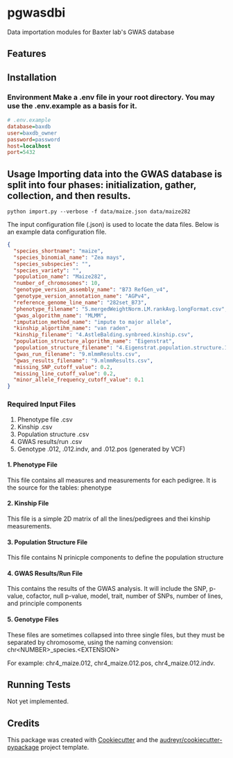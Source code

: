# pgwasdbi

Data importation modules for Baxter lab's GWAS database

## Features

## Installation

### Environment Make a .env file in your root directory. You may use the .env.example as a basis for it.

```ini
# .env.example
database=baxdb
user=baxdb_owner
password=password
host=localhost
port=5432
```

## Usage Importing data into the GWAS database is split into four phases: initialization, gather, collection, and then results.

`python import.py --verbose -f data/maize.json data/maize282`

The input configuration file (.json) is used to locate the data files. Below is an example data configuration file.

```json
{
  "species_shortname": "maize",
  "species_binomial_name": "Zea mays",
  "species_subspecies": "",
  "species_variety": "",
  "population_name": "Maize282",
  "number_of_chromosomes": 10,
  "genotype_version_assembly_name": "B73 RefGen_v4",
  "genotype_version_annotation_name": "AGPv4",
  "reference_genome_line_name": "282set_B73",
  "phenotype_filename": "5.mergedWeightNorm.LM.rankAvg.longFormat.csv",
  "gwas_algorithm_name": "MLMM",
  "imputation_method_name": "impute to major allele",
  "kinship_algortihm_name": "van raden",
  "kinship_filename": "4.AstleBalding.synbreed.kinship.csv",
  "population_structure_algorithm_name": "Eigenstrat",
  "population_structure_filename": "4.Eigenstrat.population.structure.10PCs.csv",
  "gwas_run_filename": "9.mlmmResults.csv",
  "gwas_results_filename": "9.mlmmResults.csv",
  "missing_SNP_cutoff_value": 0.2,
  "missing_line_cutoff_value": 0.2,
  "minor_allele_frequency_cutoff_value": 0.1
}
```

### Required Input Files

1.  Phenotype file .csv
2.  Kinship .csv
3.  Population structure .csv
4.  GWAS results/run .csv
5.  Genotype .012, .012.indv, and .012.pos (generated by VCF)

#### 1. Phenotype File

This file contains all measures and measurements for each pedigree. It is the source for the tables: phenotype

#### 2. Kinship File

This file is a simple 2D matrix of all the lines/pedigrees and thei kinship measurements.

#### 3. Population Structure File

This file contains N prinicple components to define the population structure

#### 4. GWAS Results/Run File

This contains the results of the GWAS analysis. It will include the SNP, p-value, cofactor, null p-value, model, trait, number of SNPs, number of lines, and principle components

#### 5. Genotype Files

These files are sometimes collapsed into three single files, but they must be separated by chromosome, using the naming convension: chr\<NUMBER\>\_species.\<EXTENSION\>

For example: chr4_maize.012, chr4_maize.012.pos, chr4_maize.012.indv.

## Running Tests

Not yet implemented.

## Credits

This package was created with [Cookiecutter](https://github.com/audreyr/cookiecutter) and the [audreyr/cookiecutter-pypackage](https://github.com/audreyr/cookiecutter-pypackage) project template.
